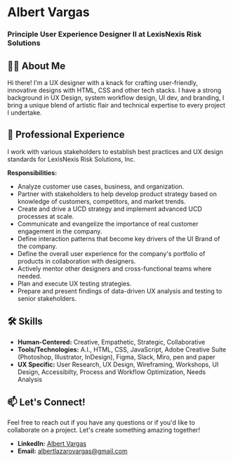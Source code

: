 # Albert Vargas
### Principle User Experience Designer II at LexisNexis Risk Solutions

## 👨‍💻 About Me
Hi there! I'm a UX designer with a knack for crafting user-friendly, innovative designs with HTML, CSS and other tech stacks. I have a strong background in UX Design, system workflow design, UI dev, and branding, I bring a unique blend of artistic flair and technical expertise to every project I undertake.

## 💼 Professional Experience

I work with various stakeholders to establish best practices and UX design standards for LexisNexis Risk Solutions, Inc.

**Responsibilities:**
- Analyze customer use cases, business, and organization.
- Partner with stakeholders to help develop product strategy based on knowledge of customers, competitors, and market trends.
- Create and drive a UCD strategy and implement advanced UCD processes at scale.
- Communicate and evangelize the importance of real customer engagement in the company.
- Define interaction patterns that become key drivers of the UI Brand of the company.
- Define the overall user experience for the company's portfolio of products in collaboration with designers.
- Actively mentor other designers and cross-functional teams where needed.
- Plan and execute UX testing strategies.
- Prepare and present findings of data-driven UX analysis and testing to senior stakeholders.

## 🛠️ Skills
- **Human-Centered:** Creative, Empathetic, Strategic, Collaborative
- **Tools/Technologies:** A.I., HTML, CSS, JavaScript, Adobe Creative Suite (Photoshop, Illustrator, InDesign), Figma, Slack, Miro, pen and paper
- **UX Specific:** User Research, UX Design, Wireframing, Workshops, UI Design, Accessibilty, Process and Workflow Optimization, Needs Analysis

## 📫 Let's Connect!
Feel free to reach out if you have any questions or if you'd like to collaborate on a project. Let's create something amazing together!
- **LinkedIn:** [Albert Vargas](https://www.linkedin.com/in/albertodesignz/)
- **Email:** albertlazarovargas@gmail.com

